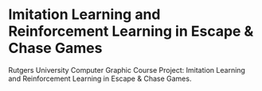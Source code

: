 # Imitation Learning and Reinforcement Learning in Escape & Chase Games

Rutgers University Computer Graphic Course Project: Imitation Learning and Reinforcement Learning in Escape & Chase Games.